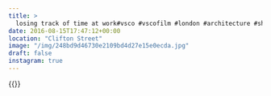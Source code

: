 ```yaml
---
title: >
  losing track of time at work#vsco #vscofilm #london #architecture #shoreditch
date: 2016-08-15T17:47:12+00:00
location: "Clifton Street"
image: "/img/248bd9d46730e2109bd4d27e15e0ecda.jpg"
draft: false
instagram: true
---
```


{{<photo src="/img/248bd9d46730e2109bd4d27e15e0ecda.jpg">}}
